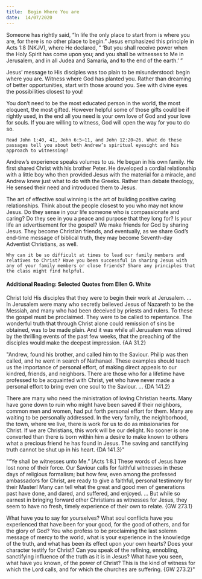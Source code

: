 ```yaml
---
title:  Begin Where You are
date:  14/07/2020
---
```


Someone has rightly said, “In life the only place to start from is where you are, for there is no other place to begin.” Jesus emphasized this principle in Acts 1:8 (NKJV), where He declared, “ ‘But you shall receive power when the Holy Spirit has come upon you; and you shall be witnesses to Me in Jerusalem, and in all Judea and Samaria, and to the end of the earth.’ ”

Jesus’ message to His disciples was too plain to be misunderstood: begin where you are. Witness where God has planted you. Rather than dreaming of better opportunities, start with those around you. See with divine eyes the possibilities closest to you!

You don’t need to be the most educated person in the world, the most eloquent, the most gifted. However helpful some of those gifts could be if rightly used, in the end all you need is your own love of God and your love for souls. If you are willing to witness, God will open the way for you to do so.

`Read John 1:40, 41, John 6:5–11, and John 12:20–26. What do these passages tell you about both Andrew’s spiritual eyesight and his approach to witnessing?`

Andrew’s experience speaks volumes to us. He began in his own family. He first shared Christ with his brother Peter. He developed a cordial relationship with a little boy who then provided Jesus with the material for a miracle, and Andrew knew just what to do with the Greeks. Rather than debate theology, He sensed their need and introduced them to Jesus.

The art of effective soul winning is the art of building positive caring relationships. Think about the people closest to you who may not know Jesus. Do they sense in your life someone who is compassionate and caring? Do they see in you a peace and purpose that they long for? Is your life an advertisement for the gospel? We make friends for God by sharing Jesus. They become Christian friends, and eventually, as we share God’s end-time message of biblical truth, they may become Seventh-day Adventist Christians, as well.

`Why can it be so difficult at times to lead our family members and relatives to Christ? Have you been successful in sharing Jesus with any of your family members or close friends? Share any principles that the class might find helpful.`

#### Additional Reading: Selected Quotes from Ellen G. White

Christ told His disciples that they were to begin their work at Jerusalem. ... In Jerusalem were many who secretly believed Jesus of Nazareth to be the Messiah, and many who had been deceived by priests and rulers. To these the gospel must be proclaimed. They were to be called to repentance. The wonderful truth that through Christ alone could remission of sins be obtained, was to be made plain. And it was while all Jerusalem was stirred by the thrilling events of the past few weeks, that the preaching of the disciples would make the deepest impression. {AA 31.2}

"Andrew, found his brother, and called him to the Saviour. Philip was then called, and he went in search of Nathanael. These examples should teach us the importance of personal effort, of making direct appeals to our kindred, friends, and neighbors. There are those who for a lifetime have professed to be acquainted with Christ, yet who have never made a personal effort to bring even one soul to the Saviour. ... {DA 141.2}

There are many who need the ministration of loving Christian hearts. Many have gone down to ruin who might have been saved if their neighbors, common men and women, had put forth personal effort for them. Many are waiting to be personally addressed. In the very family, the neighborhood, the town, where we live, there is work for us to do as missionaries for Christ. If we are Christians, this work will be our delight. No sooner is one converted than there is born within him a desire to make known to others what a precious friend he has found in Jesus. The saving and sanctifying truth cannot be shut up in his heart. {DA 141.3}"

"“Ye shall be witnesses unto Me.” [Acts 1:8.] These words of Jesus have lost none of their force. Our Saviour calls for faithful witnesses in these days of religious formalism; but how few, even among the professed ambassadors for Christ, are ready to give a faithful, personal testimony for their Master! Many can tell what the great and good men of generations past have done, and dared, and suffered, and enjoyed. ... But while so earnest in bringing forward other Christians as witnesses for Jesus, they seem to have no fresh, timely experience of their own to relate. {GW 273.1}

What have you to say for yourselves? What soul conflicts have you experienced that have been for your good, for the good of others, and for the glory of God? You who profess to be proclaiming the last solemn message of mercy to the world, what is your experience in the knowledge of the truth, and what has been its effect upon your own hearts? Does your character testify for Christ? Can you speak of the refining, ennobling, sanctifying influence of the truth as it is in Jesus? What have you seen, what have you known, of the power of Christ? This is the kind of witness for which the Lord calls, and for which the churches are suffering. {GW 273.2}"